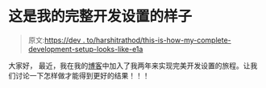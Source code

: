# 这是我的完整开发设置的样子

> 原文:[https://dev . to/harshitrathod/this-is-how-my-complete-development-setup-looks-like-e1a](https://dev.to/harshitrathod/this-is-how-my-complete-development-setup-looks-like-e1a)

大家好，
最近，我在我的[博客](http://harshitrathod.com/2017/11/24/this-is-how-my-complete-development-setup-looks-like/)中加入了我两年来实现完美开发设置的旅程。让我们讨论一下怎样做才能得到更好的结果！！！